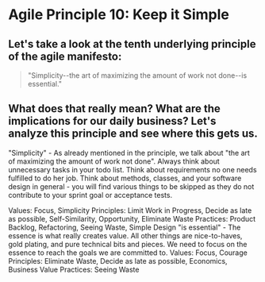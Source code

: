 # Agile Principle 10: Keep it Simple

## Let's take a look at the tenth underlying principle of the agile manifesto:

> "Simplicity--the art of maximizing the amount of work not done--is essential."

## What does that really mean? What are the implications for our daily business? Let's analyze this principle and see where this gets us.

"Simplicity" - As already mentioned in the principle, we talk about "the art of maximizing the amount of work not done". Always think about unnecessary tasks in your todo list. Think about requirements no one needs fulfilled to do her job. Think about methods, classes, and your software design in general - you will find various things to be skipped as they do not contribute to your sprint goal or acceptance tests.

Values: Focus, Simplicity
Principles: Limit Work in Progress, Decide as late as possible, Self-Similarity, Opportunity, Eliminate Waste
Practices: Product Backlog, Refactoring, Seeing Waste, Simple Design
"is essential" - The essence is what really creates value. All other things are nice-to-haves, gold plating, and pure technical bits and pieces. We need to focus on the essence to reach the goals we are committed to.
Values: Focus, Courage
Principles: Eliminate Waste, Decide as late as possible, Economics, Business Value
Practices: Seeing Waste
